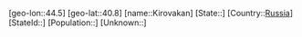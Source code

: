 ﻿---
location: [40.8,44.5]
type: City
tags:
- geo/City


SpocWebEntityId: 31460
isDeleted: false
confidential: public

---
[geo-lon::44.5]
[geo-lat::40.8]
[name::Kirovakan]
[State::]
[Country::[Russia](geo/Continent/Europe/Russia.md)]
[StateId::]
[Population::]
[Unknown::]

